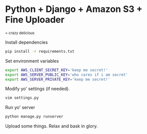 # Python + Django + Amazon S3 + Fine Uploader
<small>= crazy delicious</small>

Install dependencies

```bash
pip install -r requirements.txt
```

Set environment variables

```bash
export AWS_CLIENT_SECRET_KEY='keep me secret!'
export AWS_SERVER_PUBLIC_KEY='who cares if i am secret'
export AWS_SERVER_PRIVATE_KEY='keep me secret!'
```

Modify yo' settings (if needed).

```bash    
vim settings.py
```

Run yo' server

```bash
python manage.py runserver
```

Upload some things.
Relax and bask in glory.